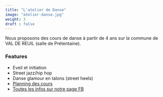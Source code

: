 ```yaml
---
title: "L'atelier de Danse"
image: "atelier-danse.jpg"
weight: 3
draft : false
---
```


Nous proposons des cours de danse à partir de 4 ans sur la commune de VAL DE REUIL (salle de Prétentaine).

### Features

* Eveil et initiation
* Street jazz/hip hop
* Danse glamour en talons (street heels)
* [Planning des cours](https://www.facebook.com/724915521038004/posts/1372914839571399/)
* [Toutes les infos sur notre page FB](https://adresslien) 
<!-- * [Démos](https://adresslien) -->

